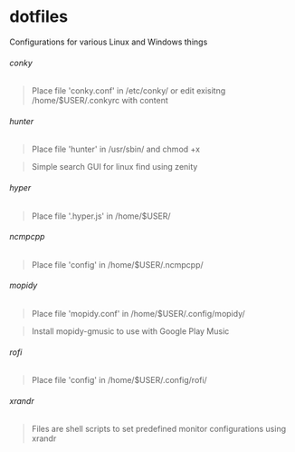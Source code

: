 # dotfiles
Configurations for various Linux and Windows things

###### conky
> Place file 'conky.conf' in /etc/conky/ or edit exisitng /home/$USER/.conkyrc with content

###### hunter
> Place file 'hunter' in /usr/sbin/ and chmod +x

> Simple search GUI for linux find using zenity

###### hyper
> Place file '.hyper.js' in /home/$USER/

###### ncmpcpp
> Place file 'config' in /home/$USER/.ncmpcpp/

###### mopidy
> Place file 'mopidy.conf' in /home/$USER/.config/mopidy/

> Install mopidy-gmusic to use with Google Play Music

###### rofi
> Place file 'config' in /home/$USER/.config/rofi/

###### xrandr
> Files are shell scripts to set predefined monitor configurations using xrandr
